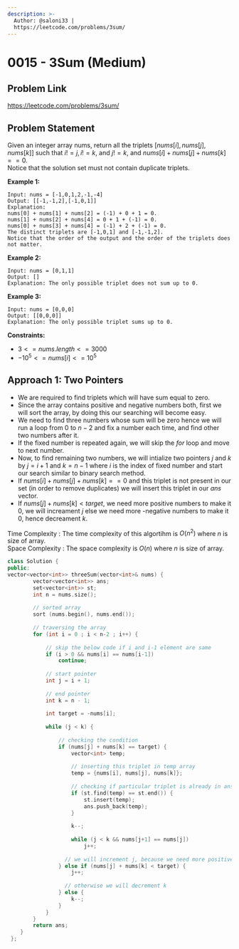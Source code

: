 ```yaml
---
description: >-
  Author: @saloni33 |
  https://leetcode.com/problems/3sum/
---
```


# 0015 - 3Sum (Medium)

## Problem Link

https://leetcode.com/problems/3sum/

## Problem Statement

Given an integer array nums, return all the triplets $[nums[i], nums[j], nums[k]]$ such that $i != j, i != k$, and $j != k$, and $nums[i] + nums[j] + nums[k] == 0$.  
Notice that the solution set must not contain duplicate triplets.

**Example 1:**
```
Input: nums = [-1,0,1,2,-1,-4]
Output: [[-1,-1,2],[-1,0,1]]
Explanation: 
nums[0] + nums[1] + nums[2] = (-1) + 0 + 1 = 0.
nums[1] + nums[2] + nums[4] = 0 + 1 + (-1) = 0.
nums[0] + nums[3] + nums[4] = (-1) + 2 + (-1) = 0.
The distinct triplets are [-1,0,1] and [-1,-1,2].
Notice that the order of the output and the order of the triplets does not matter.
```

**Example 2:**
```
Input: nums = [0,1,1]
Output: []
Explanation: The only possible triplet does not sum up to 0.
```

**Example 3:**
```
Input: nums = [0,0,0]
Output: [[0,0,0]]
Explanation: The only possible triplet sums up to 0.
```

**Constraints:**

* $3 <= nums.length <= 3000$
* $-10^5 <= nums[i] <= 10^5$

## Approach 1: Two Pointers
- We are required to find triplets which will have sum equal to zero.  
- Since the array contains positive and negative numbers both, first we will sort the array, by doing this our searching will become easy.  
- We need to find three numbers whose sum will be zero hence we will run a loop from $0$ to $n-2$ and fix a number each time, and find other two numbers after it.  
- If the fixed number is repeated again, we will skip the $for$ loop and move to next number.  
- Now, to find remaining two numbers, we will intialize two pointers $j$ and $k$ by $j = i + 1$ and $k = n - 1$ where $i$ is the index of fixed number and start our search similar to binary search method.  
- If $nums[i] + nums[j] + nums[k] == 0$ and this triplet is not present in our set (in order to remove duplicates) we will insert this triplet in our $ans$ vector.  
- If $nums[j] + nums[k] < target$, we need more positive numbers to make it 0, we will increament $j$ else we need more -negative numbers to make it 0, hence decreament $k$.  

Time Complexity : The time complexity of this algortihm is $O(n^2)$ where $n$ is size of array.  
Space Complexity : The space complexity is $O(n)$ where $n$ is size of array.

<Tabs>
  
<TabItem value="cpp" label="C++">
<SolutionAuthor name="@saloni33"/>

```cpp
class Solution {
public:    
vector<vector<int>> threeSum(vector<int>& nums) {
        vector<vector<int>> ans;
        set<vector<int>> st;
        int n = nums.size();
        
        // sorted array
        sort (nums.begin(), nums.end());
        
        // traversing the array
        for (int i = 0 ; i < n-2 ; i++) {
            
            // skip the below code if i and i-1 element are same
            if (i > 0 && nums[i] == nums[i-1])
                continue;
            
            // start pointer
            int j = i + 1;
  
            // end pointer
            int k = n - 1;
  
            int target = -nums[i];
            
            while (j < k) {
                         
                // checking the condition 
                if (nums[j] + nums[k] == target) {
                    vector<int> temp;
  
                    // inserting this triplet in temp array
                    temp = {nums[i], nums[j], nums[k]};
  
                    // checking if particular triplet is already in ans in order to avoid duplicate 
                    if (st.find(temp) == st.end()) {
                        st.insert(temp);
                        ans.push_back(temp);
                    }
  
                    k--;
  
                    while (j < k && nums[j+1] == nums[j])
                        j++;
                                
                  // we will increment j, because we need more positive number so that nums[i] + nums[j] + nums[k] = 0
                } else if (nums[j] + nums[k] < target) {
                    j++;
  
                  // otherwise we will decrement k
                } else {
                    k--;
                }
            }
        }
        return ans;
    }
 };
```
</TabItem>
</Tabs>
